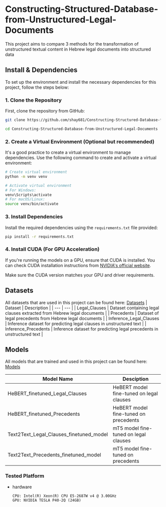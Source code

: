 # Constructing-Structured-Database-from-Unstructured-Legal-Documents
This project aims to compare 3 methods for the transformation of unstructured textual content in Hebrew legal documents into structured data

## Install & Dependencies

To set up the environment and install the necessary dependencies for this project, follow the steps below:

### 1. Clone the Repository
First, clone the repository from GitHub:

```bash
git clone https://github.com/shay681/Constructing-Structured-Database-from-Unstructured-Legal-Documents.git

cd Constructing-Structured-Database-from-Unstructured-Legal-Documents
```

### 2. Create a Virtual Environment (Optional but recommended)
It's a good practice to create a virtual environment to manage dependencies. Use the following command to create and activate a virtual environment:

```bash
# Create virtual environment
python -m venv venv

# Activate virtual environment
# For Windows:
venv\Scripts\activate
# For macOS/Linux:
source venv/bin/activate
```

### 3. Install Dependencies
Install the required dependencies using the `requirements.txt` file provided:

```bash
pip install -r requirements.txt
```

### 4. Install CUDA (For GPU Acceleration)
If you're running the models on a GPU, ensure that CUDA is installed. You can check CUDA installation instructions from [NVIDIA's official website](https://developer.nvidia.com/cuda-downloads).

Make sure the CUDA version matches your GPU and driver requirements.


## Datasets
All datasets that are used in this project can be found here:
[Datasets](https://huggingface.co/datasets?sort=trending&search=shay681)
| Dataset | Description |
|   ---   |     ---     |
| Legal_Clauses | Dataset containing legal clauses extracted from Hebrew legal documents |
| Precedents | Dataset of legal precedents from Hebrew legal documents |
| Inference_Legal_Clauses | Inference dataset for predicting legal clauses in unstructured text |
| Inference_Precedents | Inference dataset for predicting legal precedents in unstructured text |


## Models
All models that are trained and used in this project can be found here:
[Models](https://huggingface.co/models?search=shay681)

| Model Name | Desciption |
|    ---     |    ---     |
| HeBERT_finetuned_Legal_Clauses |	HeBERT model fine-tuned on legal clauses |
| HeBERT_finetuned_Precedents |	HeBERT model fine-tuned on precedents |
| Text2Text_Legal_Clauses_finetuned_model |	mT5 model fine-tuned on legal clauses |
| Text2Text_Precedents_finetuned_model |	mT5 model fine-tuned on precedents |


### Tested Platform
- hardware
  ```
  CPU: Intel(R) Xeon(R) CPU E5-2687W v4 @ 3.00GHz
  GPU: NVIDIA TESLA P40-2Q (24GB)
  ```
